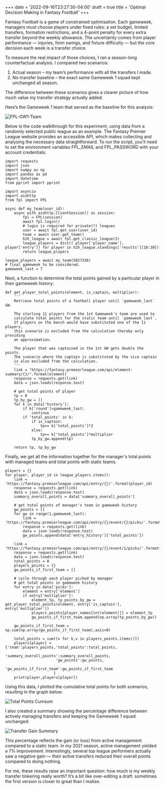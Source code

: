 +++
date = '2022-09-16T23:27:30-04:00'
draft = true
title = 'Optimal Decision Making in Fantasy Football'
+++

Fantasy Football is a game of constrained optimisation. Each gameweek, managers must choose players under fixed rules: a set budget, limited transfers, formation restrictions, and a 4-point penalty for every extra transfer beyond the weekly allowance. The uncertainty comes from player performance — injuries, form swings, and fixture difficulty — but the core decision each week is a transfer choice.

To measure the real impact of those choices, I ran a season-long counterfactual analysis. I compared two scenarios:

1. Actual season – my team’s performance with all the transfers I made.
2. No-transfer baseline – the exact same Gameweek 1 squad kept unchanged all season.

The difference between these scenarios gives a clearer picture of how much value my transfer strategy actually added.

Here’s the Gameweek 1 team that served as the baseline for this analysis:

![FPL-GW1-Team](images/gw1.png) 


Below is the code walkthrough for this experiment, using data from a randomly selected public league as an example. The Fantasy Premier League website provides an accessible API, which makes collecting and analysing the necessary data straightforward. To run the script, you’ll need to set the environment variables FPL_EMAIL and FPL_PASSWORD with your account credentials.

```
import requests
import json
import numpy as np
import pandas as pd
import datetime
from pprint import pprint

import asyncio
import aiohttp
from fpl import FPL

async def my_team(user_id):
    async with aiohttp.ClientSession() as session:
        fpl = FPL(session)
        await fpl.login()
        # login is required for private(?) leagues
        user = await fpl.get_user(user_id)
        team = await user.get_team()
        h2h_league = await fpl.get_classic_league(2)
        league_players = dict(( player['player_name'], player['entry']) for player in h2h_league.standings['results'][10:30])
        return league_players

league_players = await my_team(5827336)
# final gameweek to be considered.
gameweek_last = 7
```

Next, a function to determine the total points gained by a particular player in their gameweek history:

```
def get_player_total_points(element, is_captain, multiplier):
    '''
    Retrieve total points of a football player until `gameweek_last` GW.
    
    The starting 11 players from the 1st Gameweek's team are used to 
    calculate total points for the static team until `gameweek_last`.
    If players on the bench would have substituted one of the 11 players,
    this scenario is excluded from the calculation thereby only providing
    an approximation.
    
    The player that was captained in the 1st GW gets double the points.
    The scenario where the captain is substituted by the vice captain
    is also excluded from the calculation.
    '''
    link = "https://fantasy.premierleague.com/api/element-summary/{}/".format(element)
    response = requests.get(link)
    data = json.loads(response.text)

    # get total points of player
    tp = 0
    tp_by_gw = []
    for k in data['history']:
        if k['round']>gameweek_last:
            continue
        if 'total_points' in k:
            if is_captain:
                tp+= k['total_points']*2
            else:
                tp+= k['total_points']*multiplier
            tp_by_gw.append(tp)    
    
    return tp, tp_by_gw
```

Finally, we get all the information together for the manager's total points with managed teams and total points with static teams.

```
players = {}
for player, player_id in league_players.items():
    link = 'https://fantasy.premierleague.com/api/entry/{}/'.format(player_id)
    response = requests.get(link)
    data = json.loads(response.text)
    summary_overall_points = data['summary_overall_points']
    
    # get total points of manager's team in gameweek history
    gw_points = []
    for gw in range(1,gameweek_last):
        link = 'https://fantasy.premierleague.com/api/entry/{}/event/{}/picks/'.format(player_id,gw)
        response = requests.get(link)
        data = json.loads(response.text)
        gw_points.append(data['entry_history']['total_points'])
    
    link = 'https://fantasy.premierleague.com/api/entry/{}/event/1/picks/'.format(player_id)
    response = requests.get(link)
    data = json.loads(response.text)
    total_points = 0
    players_points = {}
    gw_points_if_first_team = []
    
    # cycle through each player picked by manager
    # get total points in gameweek history
    for entry in data['picks']:
        element = entry['element']
        if entry['multiplier']:
            element_tp, tp_points_by_gw = get_player_total_points(element, entry['is_captain'], entry['multiplier'])
            players_points[player_names[int(element)]] = element_tp
            gw_points_if_first_team.append(np.array(tp_points_by_gw))
    
    gw_points_if_first_team = np.sum(np.array(gw_points_if_first_team),axis=0)
    
    total_points = sum([v for k,v in players_points.items()])
    players[player] = {'team':players_points,'total_points':total_points,
                       'summary_overall_points':summary_overall_points,
                       'gw_points':gw_points,
                       'gw_points_if_first_team':gw_points_if_first_team
                      }
    print(player,players[player])
```

Using this data, I plotted the cumulative total points for both scenarios, resulting in the graph below:

![Total Points Cumsum](images/fpl_cumsum.png) 

I also created a summary showing the percentage difference between actively managing transfers and keeping the Gameweek 1 squad unchanged:

![Transfer Gain Summary](images/summary_transfers.png) 

This percentage reflects the gain (or loss) from active management compared to a static team. In my 2021 season, active management yielded a 7% improvement. Interestingly, several top league performers actually saw a negative gain — their active transfers reduced their overall points compared to doing nothing.

For me, these results raise an important question: how much is my weekly transfer tinkering really worth? It’s a bit like over-editing a draft: sometimes the first version is closer to great than I realise.